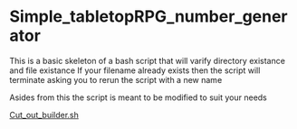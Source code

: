 # Simple_tabletopRPG_number_generator

This is a basic skeleton of a bash script that will varify directory existance and file existance
If your filename already exists then the script will terminate asking you to rerun the script with a new name

Asides from this the script is meant to be modified to suit your needs

[Cut_out_builder.sh](https://github.com/Zangaruk/Simple_tabletopRPG_number_generator/blob/main/script/cut-out-builder.sh)
